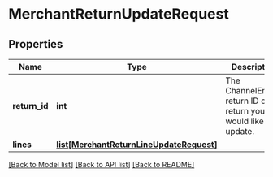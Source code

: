 # MerchantReturnUpdateRequest

## Properties
Name | Type | Description | Notes
------------ | ------------- | ------------- | -------------
**return_id** | **int** | The ChannelEngine return ID of the return you would like to update. | 
**lines** | [**list[MerchantReturnLineUpdateRequest]**](MerchantReturnLineUpdateRequest.md) |  | 

[[Back to Model list]](../README.md#documentation-for-models) [[Back to API list]](../README.md#documentation-for-api-endpoints) [[Back to README]](../README.md)


